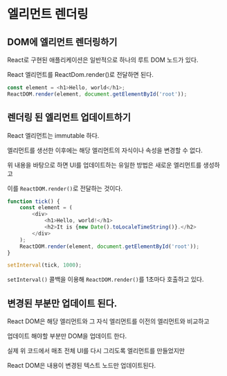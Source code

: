 # 엘리먼트 렌더링

## DOM에 엘리먼트 렌더링하기

React로 구현된 애플리케이션은 일반적으로 하나의 루트 DOM 노드가 있다.

React 엘리먼트를 ReactDom.render()로 전달하면 된다.

```javascript
const element = <h1>Hello, world</h1>;
ReactDOM.render(element, document.getElementById('root'));
```

## 렌더링 된 엘리먼트 업데이트하기

React 엘리먼트는 immutable 하다.

엘리먼트를 생선한 이후에는 해당 엘리먼트의 자식이나 속성을 변경할 수 없다.

위 내용을 바탕으로 하면 UI를 업데이트하는 유일한 방법은 새로운 엘리먼트를 생성하고

이를 `ReactDOM.render()`로 전달하는 것이다.

```javascript
function tick() {
    const element = (
        <div>
            <h1>Hello, world!</h1>
            <h2>It is {new Date().toLocaleTimeString()}.</h2>
        </div>
    );
    ReactDOM.render(element, document.getElementById('root'));
}

setInterval(tick, 1000);
```

`setInterval()` 콜백을 이용해 `ReactDOM.render()`를 1초마다 호출하고 있다.

## 변경된 부분만 업데이트 된다.

React DOM은 해당 엘리먼트와 그 자식 엘리먼트를 이전의 엘리먼트와 비교하고

업데이트 해야할 부분만 DOM을 업데이트 한다.

실제 위 코드에서 매초 전체 UI를 다시 그리도록 엘리먼트를 만들었지만

React DOM은 내용이 변경된 텍스트 노드만 업데이트된다.